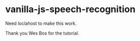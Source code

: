 # vanilla-js-speech-recognition


Need loclahost to make this work.

Thank you Wes Bos for the tutorial.
